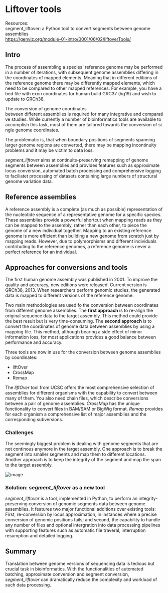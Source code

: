 # Liftover tools

Resources:  
segment_liftover: a Python tool to convert segments between genome assemblies  
https://genviz.org/module-01-intro/0001/06/02/liftoverTools/

## Intro
The process of assembling a species' reference genome may be performed in a number of iterations, with subsequent genome assemblies differing in the coordinates of mapped elements. Meaning that in different editions of the reference genome there may be differently mapped elements, which need to be compared to other mapped references. For example, you have a bed file with exon coordinates for human build GRC37 (hg19) and wish to update to GRCh38.

The conversion of genome coordinates between different assemblies is required for many integrative and comparative studies. While currently a number of bioinformatics tools are available to accomplish this task, most of them are tailored towards the conversion of single genome coordinates. 

The problematic is, that when boundary positions of segments spanning larger genome regions are converted, there may be mapping incontinuity problems and it may be victim to data loss.

*segment_liftover* aims at continuits-preserving remapping of genome segments between assemblies and provides features such as spproximate locus conversion, automated batch processing and comprehensive logging to faciliatet processing of datasets containing large numbers of structural genome variation data.

## Reference assemblies
A reference assembly is a complete (as much as possible) representation of the nucleotide sequence of a representative genome for a specific species. These assemblies provide a powerful shortcut when mapping reads as they can be mapped to the assembly, rather than each other, to piece the genome of a new individual together. Mapping to an existing reference genome is more efficient than building a new genome from scratch just by mapping reads. However, due to polymorphisms and different individuals contributing to the reference genomes, a reference genome is never a perfect reference for an individual.

## Approaches for conversions and tools

The first human genome assembly was published in 2001. To improve the quality and accuracy, new editions were released. Current version is GRCh38, 2013. When researchers perform genomic studies, the generated data is mapped to different versions of the reference genome.

Two main methodologies are used fo the conversion between coordinates from different genome assemblies.
The **first approach** is to re-align the original sequence data to the target assembly. This method could provide the best result but is very time-consuming.
The **second approach** is to convert the coordinates of genome data between assemblies by using a mapping file. This method, although bearing a side effect of minor information loss, for most applications provides a good balance between performance and accuracy.

Three tools are now in use for the conversion between genome assemblies by coordinates:
* liftOver
* CrossMap
* Remap

The *liftOver* tool from UCSC offers the most comprehensive selection of assemblies for different organisms with the capability to convert between many of them. You also need chain files, which describe conversions between a pair of genome assemblies.
*CrossMap* has the unique functionality to convert files in BAM/SAM or BigWig format. *Remap* provides for each organism a comprehensive list of major assemblies and the corresponding subversions.

### Challenges
The seemingly biggest problem is dealing with genome segments that are not continous anymore in the target assembly. One approach is to break the segment into smaller segments and map them to different locations. Another approach is to keep the integrity of the segment and map the span to the target assembly.

![image](https://user-images.githubusercontent.com/91005577/135107152-6208bb47-a438-4f79-9fb9-144e20164cd5.png)

### Solution: *segment_liftover* as a new tool

*segment_liftover* is a tool, implemented in Python, to perform an integrity-preserving conversion of genomic segments data between genome assemblies. It features two major functional additions over existing tools: First, re-conversion by locus approximation, in instances where a precise conversion of genomic positions fails; and second, the capability to handle any number of files and optional intergration into data processing pipelines with supporting features such as automatic file traveral, interruption resumption and detailed logging. 


## Summary

Translation between genome versions of sequencing data is tedious but crucial task in bioinformatics. With the functionalities of automated batching, approximate conversion and segment conversion, *segment_liftover* can dramatically reduce the complexity and workload of such data processing.
